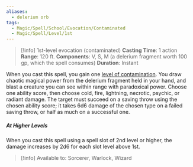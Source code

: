 ```yaml
---
aliases:
  - delerium orb
tags:
  - Magic/Spell/School/Evocation/Contaminated
  - Magic/Spell/Level/1st
---
```

>[!info]
>1st-level evocation (contaminated)
>**Casting Time**: 1 action
>**Range**: 120 ft.
>**Components**: V, S, M (a delerium fragment worth 100 gp, which the spell consumes)
>**Duration**: Instant

When you cast this spell, you gain one [level of contamination](https://5e.tools/adventure.html#DoDk,12). You draw chaotic magical power from the delerium fragment held in your hand, and blast a creature you can see within range with paradoxical power. Choose one ability score, then choose cold, fire, lightning, necrotic, psychic, or radiant damage. The target must succeed on a saving throw using the chosen ability score; it takes 6d6 damage of the chosen type on a failed saving throw, or half as much on a successful one.
##### At Higher Levels
When you cast this spell using a spell slot of 2nd level or higher, the damage increases by 2d6 for each slot level above 1st.<br>
>[!info] Available to:
>Sorcerer, Warlock, Wizard